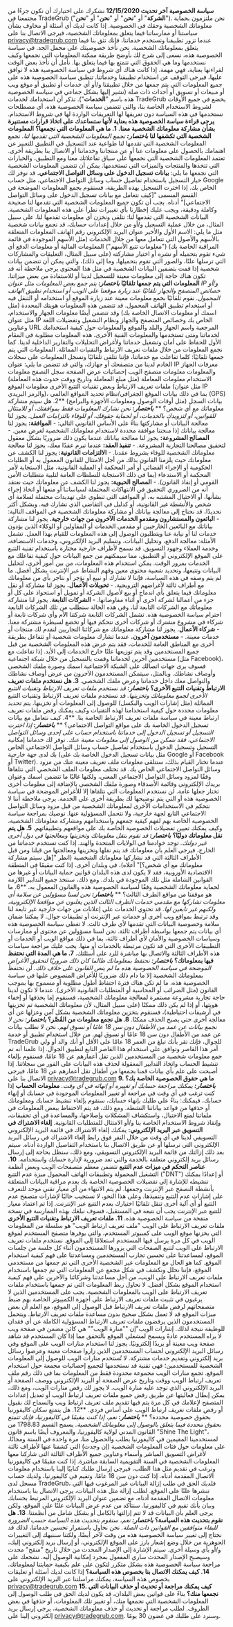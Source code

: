 **سياسة الخصوصية** **آخر تحديث 12/15/2020** نشكرك على اختيارك أن تكون جزءًا من مجتمعنا في TradeGrub ("**الشركة**" أو "**نحن**" أو "**نحن**" أو "**نحن**"). نحن ملتزمون بحماية معلوماتك الشخصية وحقك في الخصوصية. إذا كانت لديك أي أسئلة أو مخاوف بشأن سياستنا أو ممارساتنا فيما يتعلق بمعلوماتك الشخصية، فيرجى الاتصال بنا على privacy@tradegrub.com عندما تزور تطبيقنا وتستخدم خدماتنا، فإنك تثق بنا فيما يتعلق بمعلوماتك الشخصية. نحن نأخذ خصوصيتك على محمل الجد. في سياسة الخصوصية هذه، نسعى إلى شرح لك بأوضح طريقة ممكنة المعلومات التي نجمعها وكيف نستخدمها وما هي الحقوق التي تتمتع بها فيما يتعلق بها. نأمل أن تأخذ بعض الوقت لقراءتها بعناية، فهي مهمة. إذا كانت هناك أي شروط في سياسة الخصوصية هذه لا توافق عليها، فيرجى التوقف عن استخدام تطبيقنا وخدماتنا. تنطبق سياسة الخصوصية هذه على جميع المعلومات التي يتم جمعها من خلال تطبيقنا و/أو أي خدمات أو تطبيق أو موقع ويب أو مبيعات أو تسويق أو أحداث ذات صلة (نشير إليها بشكل جماعي في سياسة الخصوصية هذه باسم "**الخدمات**"). تذكر أن استخدامك لخدمات TradeGrub يخضع في جميع الأوقات لشروط الاستخدام الخاصة بنا، والتي تتضمن سياسة الخصوصية هذه. أي مصطلحات نستخدمها في هذه السياسة دون تعريفها لها التعريفات الواردة لها في شروط الاستخدام. **يرجى قراءة سياسة الخصوصية هذه بعناية لأنها ستساعدك على اتخاذ قرارات مستنيرة بشأن مشاركة معلوماتك الشخصية معنا.** **1. ما هي المعلومات التي نجمعها؟** **المعلومات الشخصية التي تكشفها لنا** **_باختصار:_** _نجمع المعلومات الشخصية التي تقدمها لنا._ نجمع المعلومات الشخصية التي تقدمها لنا طواعية عند التسجيل في التطبيق للتعبير عن اهتمامك بالحصول على معلومات عنا أو عن منتجاتنا وخدماتنا أو الاتصال بنا بطريقة أخرى. تعتمد المعلومات الشخصية التي نجمعها على سياق تفاعلاتك معنا ومع التطبيق، والخيارات التي تتخذها والمنتجات والميزات التي تستخدمها. يمكن أن تتضمن المعلومات الشخصية التي نجمعها ما يلي: **بيانات تسجيل الدخول على وسائل التواصل الاجتماعي.** قد نوفر لك خيار التسجيل باستخدام تفاصيل حساب وسائل التواصل الاجتماعي، مثل حساب Google الخاص بك. إذا اخترت التسجيل بهذه الطريقة، فسنقوم بجمع المعلومات الموضحة في القسم المسمى "[كيف نتعامل مع بيانات تسجيل الدخول على وسائل التواصل الاجتماعي]" أدناه. يجب أن تكون جميع المعلومات الشخصية التي تقدمها لنا صحيحة وكاملة ودقيقة، ويجب عليك إخطارنا بأي تغييرات تطرأ على هذه المعلومات الشخصية. البيانات الشخصية التي تقدمها لنا: نتلقى ونخزن أي معلومات تقدمها لنا. على سبيل المثال، من خلال عملية التسجيل و/أو من خلال إعدادات حسابك، قد نجمع بيانات شخصية مثل ما يلي: الاسم الأول والأخير عنوان البريد الإلكتروني رقم الهاتف المعلومات المتعلقة بالأسهم والأصول التي تتعامل معها من خلال الخدمات (مثل الأسهم الموجودة في قائمة المراقبة الخاصة بك) ("معلومات تتبع الأسهم") المعلومات المالية أو معلومات الدفع أي شيء تقوم بتحميله أو نشره أو اختيار مشاركته (على سبيل المثال، التعليقات والمشاركات التي ترسلها علنًا، والصور التي تقوم بتحميلها، وما إلى ذلك)، والتي يمكن أن تتضمن بيانات شخصية إذا قمت بتضمين البيانات الشخصية في مثل هذا المحتوى يرجى ملاحظة أنه قد تكون هناك حاجة إلى معلومات معينة للتسجيل لدينا أو للاستفادة من بعض ميزاتنا. **المعلومات التي يتم جمعها تلقائيًا** **_باختصار:_** _يتم جمع بعض المعلومات مثل عنوان IP و/أو خصائص المتصفح والجهاز تلقائيًا عند زيارة موقعنا على الويب أو استخدام تطبيق الهاتف المحمول._ نقوم تلقائيًا بجمع معلومات معينة عند زيارة الموقع أو استخدامه أو التنقل فيه أو استخدام تطبيق الهاتف المحمول. قد تتضمن هذه المعلومات هويتك المحددة (مثل اسمك أو معلومات الاتصال الخاصة بك) وقد تتضمن أيضًا معلومات الجهاز والاستخدام، مثل عنوان IP الخاص بك وخصائص المتصفح والجهاز ونظام التشغيل وتفضيلات اللغة وعناوين URL المرجعية واسم الجهاز والبلد والموقع والمعلومات حول كيفية استخدامك لخدماتنا ومتى تستخدمها والمعلومات الفنية الأخرى. هذه المعلومات مطلوبة في المقام الأول للحفاظ على أمان وتشغيل خدماتنا ولأغراض التحليلات والتقارير الداخلية لدينا. كما نجمع المعلومات من خلال ملفات تعريف الارتباط والتقنيات المماثلة. المعلومات التي يتم جمعها تلقائيًا: كلما تفاعلت مع خدماتنا، فإننا نتلقى تلقائيًا ونسجل المعلومات على سجلات الخادم لدينا من متصفحك أو جهازك، والتي قد تتضمن ما يلي: عنوان IP معرفات الجهاز والمعلومات معلومات متصفح الويب إحصائيات عرض الصفحة سجل التصفح معلومات الاستخدام معلومات المعاملة (مثل مبلغ المعاملة وتاريخ ووقت حدوث هذه المعاملة) ملفات تعريف الارتباط وبعض تقنيات التتبع الأخرى معلومات الموقع (مثل عنوان IP والرمز البريدي)، بما في ذلك بيانات الموقع الجغرافي/نظام تحديد المواقع العالمي (GPS) بيانات السجل (مثل أوقات الوصول ومعلومات الأجهزة والبرامج) **2. هل سيتم مشاركة معلوماتك مع أي شخص؟ ** **_باختصار:_** _نحن نشارك المعلومات فقط بموافقتك، أو للامتثال للقوانين، أو لتزويدك بالخدمات، أو لحماية حقوقك، أو للوفاء بالتزامات العمل._ يجوز لنا معالجة البيانات أو مشاركتها بناءً على الأساس القانوني التالي: - **الموافقة:** يجوز لنا معالجة بياناتك إذا منحتنا موافقة محددة لاستخدام معلوماتك الشخصية لغرض معين. - **المصالح المشروعة:** يجوز لنا معالجة بياناتك عندما يكون ذلك ضروريًا بشكل معقول لتحقيق مصالحنا التجارية المشروعة. - **تنفيذ العقد:** عندما نبرم عقدًا معك، يجوز لنا معالجة معلوماتك الشخصية للوفاء بشروط عقدنا. - **الالتزامات القانونية:** يجوز لنا الكشف عن معلوماتك حيث يلزمنا القانون بذلك من أجل الامتثال للقانون المعمول به أو الطلبات الحكومية أو الإجراء القضائي أو أمر المحكمة أو العملية القانونية، مثل الاستجابة لأمر المحكمة أو الاستدعاء (بما في ذلك الاستجابة للسلطات العامة لتلبية متطلبات الأمن القومي أو إنفاذ القانون). - **المصالح الحيوية:** يجوز لنا الكشف عن معلوماتك حيث نعتقد أنه من الضروري التحقيق في الانتهاكات المحتملة لسياساتنا أو منعها أو اتخاذ إجراء بشأنها، أو الاحتيال المشتبه به، أو المواقف التي تنطوي على تهديدات محتملة لسلامة أي شخص والأنشطة غير القانونية، أو كدليل في التقاضي الذي نشارك فيه. وبشكل أكثر تحديدًا، قد نحتاج إلى معالجة بياناتك أو مشاركة معلوماتك الشخصية في المواقف التالية: - **البائعون والمستشارون ومقدمو الخدمات الآخرون من جهات خارجية.** يجوز لنا مشاركة بياناتك مع البائعين الخارجيين أو مقدمي الخدمات أو المقاولين أو الوكلاء الذين يؤدون خدمات لنا أو نيابة عنا ويتطلبون الوصول إلى هذه المعلومات للقيام بهذا العمل. تشمل الأمثلة: معالجة الدفع، وتحليل البيانات، وتسليم البريد الإلكتروني، وخدمات الاستضافة، وخدمة العملاء وجهود التسويق. قد نسمح لأطراف خارجية مختارة باستخدام تقنية التتبع على الموقع الإلكتروني أو التطبيق، مما سيمكنهم من جمع البيانات حول كيفية تفاعلك مع الخدمات بمرور الوقت. يمكن استخدام هذه المعلومات، من بين أمور أخرى، لتحليل البيانات وتتبعها، وتحديد شعبية محتوى معين وفهم النشاط عبر الإنترنت بشكل أفضل. ما لم يتم وصفه في هذه السياسة، فإننا لا نشارك أو نبيع أو نؤجر أو نتاجر بأي من معلوماتك مع أطراف ثالثة لأغراضهم الترويجية. - **تحويلات الأعمال.** يجوز لنا مشاركة أو نقل معلوماتك فيما يتعلق بأي اندماج أو بيع لأصول الشركة أو تمويل أو استحواذ على كل أو جزء من أعمالنا لشركة أخرى أو أثناء مفاوضاتها. - **الشركات التابعة.** يجوز لنا مشاركة معلوماتك مع الشركات التابعة لنا، وفي هذه الحالة سنطلب من تلك الشركات التابعة احترام سياسة الخصوصية هذه. تشمل الشركات التابعة شركتنا الأم وأي شركات تابعة أو شركاء في مشروع مشترك أو شركات أخرى نتحكم فيها أو تخضع لسيطرة مشتركة معنا. - **شركاء الأعمال.** يجوز لنا مشاركة معلوماتك مع شركائنا التجاريين لنقدم لك منتجات أو خدمات معينة. - **مستخدمون آخرون.** عندما تشارك معلومات شخصية أو تتفاعل بطريقة أخرى مع المناطق العامة للخدمات، فقد يتم عرض هذه المعلومات الشخصية من قبل جميع المستخدمين وقد يتم توزيعها علنًا خارج الخدمات إلى الأبد. إذا تفاعلت مع مستخدمين آخرين لخدماتنا وقمت بالتسجيل من خلال شبكة اجتماعية (مثل Facebook)، فسوف يرى جهات اتصالك على الشبكة الاجتماعية اسمك وصورة ملفك الشخصي وأوصاف نشاطك. وبالمثل، سيتمكن المستخدمون الآخرون من عرض أوصاف نشاطك والتواصل معك داخل خدماتنا وعرض ملفك الشخصي. **3. هل نستخدم ملفات تعريف الارتباط وتقنيات التتبع الأخرى؟** **_باختصار:_** _قد نستخدم ملفات تعريف الارتباط وتقنيات التتبع الأخرى لجمع معلوماتك وتخزينها._ قد نستخدم ملفات تعريف الارتباط وتقنيات التتبع المماثلة (مثل إشارات الويب والبكسل) للوصول إلى المعلومات أو تخزينها. يتم تحديد معلومات محددة حول كيفية استخدامنا لهذه التقنيات وكيف يمكنك رفض ملفات تعريف ارتباط معينة في سياسة ملفات تعريف الارتباط الخاصة بنا. **4. كيف نتعامل مع بيانات تسجيل الدخول الخاصة بك على مواقع التواصل الاجتماعي؟ ** **_باختصار:_** _إذا اخترت التسجيل أو تسجيل الدخول إلى خدماتنا باستخدام حساب على إحدى وسائل التواصل الاجتماعي، فقد نتمكن من الوصول إلى معلومات معينة عنك._ توفر لك خدماتنا إمكانية التسجيل وتسجيل الدخول باستخدام تفاصيل حساب وسائل التواصل الاجتماعي الخاص بك لدى جهة خارجية (مثل بيانات تسجيل الدخول الخاصة بك على Google أو Facebook أو Twitter). عندما تختار القيام بذلك، سنتلقى معلومات ملف تعريف معينة عنك من مزود وسائل التواصل الاجتماعي الخاص بك. قد تختلف معلومات الملف الشخصي التي نتلقاها وفقًا لمزود وسائل التواصل الاجتماعي المعني، ولكنها غالبًا ما تتضمن اسمك وعنوان بريدك الإلكتروني وقائمة الأصدقاء وصورة ملفك الشخصي بالإضافة إلى معلومات أخرى تختار جعلها عامة. لن نستخدم المعلومات التي نتلقاها إلا للأغراض الموضحة في سياسة الخصوصية هذه أو التي يتم توضيحها لك بطريقة أخرى على الخدمة. يرجى ملاحظة أننا لا نتحكم في الاستخدامات الأخرى لمعلوماتك الشخصية من قبل مزود وسائل التواصل الاجتماعي التابع لجهة خارجية، ولا نتحمل المسؤولية عنها. نوصيك بمراجعة سياسة الخصوصية الخاصة بهم لفهم كيفية جمعهم واستخدامهم ومشاركة معلوماتك الشخصية، وكيف يمكنك تعيين تفضيلات الخصوصية الخاصة بك على مواقعهم وتطبيقاتهم. **5. هل يتم نقل معلوماتك دوليًا؟** **_باختصار:_** _قد نقوم بنقل معلوماتك وتخزينها ومعالجتها في دول أخرى غير دولتك._ توجد خوادمنا في الولايات المتحدة والهند. إذا كنت تستخدم خدماتنا من الخارج، فيرجى العلم بأن معلوماتك قد يتم نقلها وتخزينها ومعالجتها من قبلنا ومن قبل الأطراف الثالثة التي قد نشاركها معلوماتك الشخصية (انظر "[هل سيتم مشاركة معلوماتك مع أي شخص؟]" أعلاه)، في وبلدان أخرى. إذا كنت مقيمًا في المنطقة الاقتصادية الأوروبية، فقد لا يكون لدى هذه البلدان قوانين حماية البيانات أو غيرها من القوانين الشاملة مثل تلك الموجودة في بلدك. ومع ذلك، سنتخذ جميع التدابير اللازمة لحماية معلوماتك الشخصية وفقًا لسياسة الخصوصية هذه والقانون المعمول به. **6. ما هو موقفنا من مواقع الطرف الثالث؟ ** **_باختصار:_** _نحن لسنا مسؤولين عن سلامة أي معلومات تشاركها مع مقدمي خدمات الطرف الثالث الذين يعلنون عن مواقعنا الإلكترونية، ولكنهم غير تابعين لها._ قد تحتوي الخدمات على إعلانات من جهات خارجية غير تابعة لنا وقد ترتبط بمواقع ويب أخرى أو خدمات عبر الإنترنت أو تطبيقات جوال. لا يمكننا ضمان سلامة وخصوصية البيانات التي تقدمها لأي طرف ثالث. لا تغطي سياسة الخصوصية هذه أي بيانات يتم جمعها بواسطة أطراف ثالثة. نحن لسنا مسؤولين عن محتوى أو ممارسات وسياسات الخصوصية والأمان لأي أطراف ثالثة، بما في ذلك مواقع الويب أو الخدمات أو التطبيقات الأخرى التي قد تكون مرتبطة بالخدمات أو منها. يجب عليك مراجعة سياسات هذه الأطراف الثالثة والاتصال بها مباشرة للرد على أسئلتك. **7. ما هي المدة التي نحتفظ فيها بمعلوماتك؟** **_باختصار:_** _نحتفظ بمعلوماتك طالما كان ذلك ضروريًا لتحقيق الأغراض الموضحة في سياسة الخصوصية هذه ما لم ينص القانون على خلاف ذلك._ لن نحتفظ بمعلوماتك الشخصية إلا ما دام ذلك ضروريًا للأغراض المنصوص عليها في سياسة الخصوصية هذه، ما لم تكن هناك فترة احتفاظ أطول مطلوبة أو مسموح بها بموجب القانون (مثل الضرائب أو المحاسبة أو المتطلبات القانونية الأخرى). عندما لا تكون لدينا حاجة تجارية مشروعة مستمرة لمعالجة معلوماتك الشخصية، فسنقوم إما بحذفها أو إخفاء هويتها، أو إذا لم يكن ذلك ممكنًا (على سبيل المثال، لأن معلوماتك الشخصية تم تخزينها في أرشيفات احتياطية)، فسنقوم بتخزين معلوماتك الشخصية بشكل آمن وعزلها عن أي معالجة أخرى حتى يصبح الحذف ممكنًا. **8. هل نجمع معلومات من القُصَّر؟** **_باختصار:_** _نحن لا نجمع بيانات عن عمد من الأطفال دون سن 18 عامًا أو نسوق لهم._ نحن لا نطلب بيانات عن عمد من الأطفال دون سن 18 عامًا أو نسوق لهم. من خلال استخدام تطبيق أو خدمة TradeGrub للجوال، فإنك تقر بأنك تبلغ من العمر 18 عامًا على الأقل أو أنك والد أو ولي أمر هذا القاصر وتوافق على استخدام هذا القاصر التابع لتطبيق الجوال. إذا علمنا أنه تم جمع معلومات شخصية من المستخدمين الذين تقل أعمارهم عن 18 عامًا، فسنقوم بإلغاء تنشيط الحساب واتخاذ التدابير المعقولة لحذف هذه البيانات على الفور من سجلاتنا. إذا أصبحت على علم بأي بيانات قمنا بجمعها من أطفال تقل أعمارهم عن 18 عامًا، فيرجى الاتصال بنا على privacy@tradegrub.com **9. ما هي حقوق الخصوصية الخاصة بك؟** **_باختصار:_** _يمكنك مراجعة حسابك أو تغييره أو إنهائه في أي وقت._ **معلومات الحساب** إذا كنت ترغب في أي وقت في مراجعة أو تغيير المعلومات الموجودة في حسابك أو إنهاء حسابك، فيمكنك: بناءً على طلبك بإنهاء حسابك، سنقوم بإلغاء تنشيط حسابك ومعلوماتك أو حذفها من قواعد بياناتنا النشطة. ومع ذلك، قد يتم الاحتفاظ ببعض المعلومات في ملفاتنا لمنع الاحتيال، واستكشاف المشكلات وإصلاحها، والمساعدة في أي تحقيقات، وإنفاذ شروط الاستخدام الخاصة بنا و/أو الامتثال للمتطلبات القانونية. **إلغاء الاشتراك في التسويق عبر البريد الإلكتروني:** يمكنك إلغاء الاشتراك في قائمة البريد الإلكتروني التسويقي لدينا في أي وقت من خلال النقر فوق رابط إلغاء الاشتراك في رسائل البريد الإلكتروني التي نرسلها أو عن طريق الاتصال بنا باستخدام التفاصيل الواردة أدناه. سيتم بعد ذلك إزالتك من قائمة البريد الإلكتروني التسويقي، ومع ذلك، سنظل بحاجة إلى إرسال رسائل بريد إلكتروني متعلقة بالخدمة والتي تعد ضرورية لإدارة حسابك واستخدامه. **10. عناصر التحكم في ميزات عدم التتبع** تتضمن معظم متصفحات الويب وبعض أنظمة التشغيل المحمولة وتطبيقات الهاتف المحمول ميزة عدم التتبع ("DNT") أو إعدادًا يمكنك تنشيطه للإشارة إلى تفضيلات الخصوصية الخاصة بك بعدم مراقبة البيانات المتعلقة بأنشطة التصفح عبر الإنترنت وجمعها. لم يتم الانتهاء من أي معيار تقني موحد للتعرف على إشارات عدم التتبع وتنفيذها. وعلى هذا النحو، لا نستجيب حاليًا لإشارات متصفح عدم التتبع أو أي آلية أخرى تنقل تلقائيًا اختيارك بعدم التتبع عبر الإنترنت. إذا تم اعتماد معيار للتتبع عبر الإنترنت يجب أن نتبعه في المستقبل، فسوف نبلغك بهذه الممارسة في نسخة منقحة من سياسة الخصوصية هذه. **11. ملفات تعريف الارتباط وتقنيات التتبع الأخرى** ملفات تعريف الارتباط على الويب "ملف تعريف ارتباط الويب" هو سلسلة من المعلومات التي يخزنها موقع الويب على كمبيوتر المستخدم، والتي يوفرها متصفح المستخدم لموقع الويب في كل مرة يرسل فيها المستخدم استعلامًا إلى الموقع. نستخدم ملفات تعريف الارتباط على الويب لتتبع الصفحات التي يزورها المستخدمون أثناء كل جلسة من جلسات الموقع، لمساعدتنا على تحسين تجارب المستخدمين ومساعدتنا على فهم كيفية استخدام الموقع. كما هو الحال مع المعلومات غير الشخصية الأخرى التي تم جمعها من مستخدمي الموقع، فإننا نحلل ونكشف في شكل مجمع عن المعلومات التي تم جمعها باستخدام ملفات تعريف الارتباط على الويب، من أجل مساعدتنا وشركائنا والآخرين على فهم كيفية استخدام الموقع بشكل أفضل. لا نحاول ربط المعلومات التي تم جمعها باستخدام ملفات تعريف الارتباط على الويب بالمعلومات الشخصية. يجب على المستخدمين الذين لا يرغبون في تثبيت ملفات تعريف الارتباط على أجهزة الكمبيوتر الخاصة بهم ضبط متصفحاتهم لرفض ملفات تعريف الارتباط قبل الوصول إلى الموقع، مع العلم أن بعض ميزات الموقع قد لا تعمل بشكل صحيح بدون مساعدة ملفات تعريف الارتباط. ويتحمل المستخدمون الذين يرفضون ملفات تعريف الارتباط المسؤولية الكاملة عن أي فقدان للوظيفة نتيجة لذلك. إشارات الويب"إن ""منارة الويب"" هي كائن مضمن في صفحة ويب لا يراه المستخدم عادةً ويسمح لمشغلي الموقع بالتحقق مما إذا كان المستخدم قد شاهد صفحة ويب معينة أو بريدًا إلكترونيًا. يجوز لنا استخدام منارات الويب على الموقع وفي رسائل البريد الإلكتروني لحساب المستخدمين الذين زاروا صفحات معينة وعرضوا رسائل بريد إلكتروني وتقديم خدمات مشتركة. لا تُستخدم منارات الويب للوصول إلى المعلومات الشخصية للمستخدمين؛ فهي تقنية قد نستخدمها لتجميع إحصائيات مجمعة حول استخدام الموقع. تجمع منارات الويب مجموعة محدودة فقط من المعلومات بما في ذلك رقم ملف تعريف ارتباط الويب ووقت وتاريخ عرض الصفحة أو البريد الإلكتروني ووصف الصفحة أو البريد الإلكتروني الذي توجد عليه منارة الويب. لا يجوز لك رفض منارات الويب، ومع ذلك، يمكن إبطال فعاليتها عن طريق رفض جميع ملفات تعريف ارتباط الويب أو تعديل إعدادات المتصفح لإعلامك في كل مرة يتم فيها تقديم ملف تعريف ارتباط ويب والسماح لك بقبول أو رفض ملفات تعريف ارتباط الويب على أساس فردي. **12. هل يتمتع سكان كاليفورنيا بحقوق خصوصية محددة؟ ** **_باختصار:_** _نعم، إذا كنت مقيمًا في كاليفورنيا، فإنك تتمتع بحقوق محددة فيما يتعلق بالوصول إلى معلوماتك الشخصية._ يسمح القسم 1798.83 من القانون المدني لولاية كاليفورنيا، والمعروف أيضًا باسم قانون "Shine The Light"، لمستخدمينا المقيمين في كاليفورنيا بطلب والحصول منا، مرة واحدة في السنة ومجانًا، على معلومات حول فئات المعلومات الشخصية (إن وجدت) التي كشفنا عنها لأطراف ثالثة لأغراض التسويق المباشر وأسماء وعناوين جميع الأطراف الثالثة التي شاركنا معها المعلومات الشخصية في السنة التقويمية السابقة مباشرة. إذا كنت مقيمًا في كاليفورنيا وترغب في تقديم مثل هذا الطلب، فيرجى إرسال طلبك كتابيًا إلينا باستخدام معلومات الاتصال المقدمة أدناه. إذا كنت دون سن 18 عامًا، وتقيم في كاليفورنيا، ولديك حساب مسجل لدى TradeGrub، فلديك الحق في طلب إزالة البيانات غير المرغوب فيها التي تنشرها علنًا على الموقع. لطلب إزالة مثل هذه البيانات، يرجى الاتصال بنا باستخدام معلومات الاتصال المقدمة أدناه، مع تضمين عنوان البريد الإلكتروني المرتبط بحسابك وبيان بأنك تقيم في كاليفورنيا. سنتأكد من عدم عرض البيانات علنًا على الموقع، ولكن يرجى العلم بأن البيانات قد لا تتم إزالتها بالكامل أو بشكل شامل من أنظمتنا. **13. هل نقوم بتحديث هذه السياسة؟** **_باختصار:_** _نعم، سنقوم بتحديث هذه السياسة حسب الضرورة للبقاء متوافقين مع القوانين ذات الصلة._ نحن نحاول باستمرار تحسين خدماتنا، لذلك قد نحتاج إلى تغيير سياسة الخصوصية هذه من وقت لآخر أيضًا، ولكننا سننبهك إلى التغييرات الجوهرية من خلال وضع إشعار بارز على الموقع الإلكتروني، أو إرسال بريد إلكتروني إليك، و/أو بأي وسيلة أخرى. سيتم الإشارة إلى الإصدار المحدث من خلال تاريخ "منقح" محدث وسيصبح الإصدار المحدث ساري المفعول بمجرد إمكانية الوصول إليه. نشجعك على مراجعة سياسة الخصوصية هذه بشكل متكرر لتكون على علم بكيفية حمايتنا لمعلوماتك. **14. كيف يمكنك الاتصال بنا بخصوص هذه السياسة؟** إذا كانت لديك أسئلة أو تعليقات بخصوص هذه السياسة، يمكنك مراسلتنا عبر البريد الإلكتروني على privacy@tradegrub.com **15. كيف يمكنك مراجعة أو تحديث أو حذف البيانات التي نجمعها منك؟** بناءً على قوانين بعض البلدان، قد يكون لديك الحق في طلب الوصول إلى المعلومات الشخصية التي نجمعها منك، أو تغيير تلك المعلومات، أو حذفها في بعض الظروف. لطلب مراجعة أو تحديث أو حذف معلوماتك الشخصية، يرجى إرسال بريد إلكتروني إلينا على privacy@tradegrub.com. وسنرد على طلبك في غضون 30 يومًا.